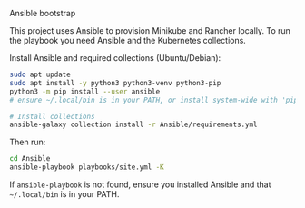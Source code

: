 Ansible bootstrap

This project uses Ansible to provision Minikube and Rancher locally. To run the playbook you need Ansible and the Kubernetes collections.

Install Ansible and required collections (Ubuntu/Debian):

```bash
sudo apt update
sudo apt install -y python3 python3-venv python3-pip
python3 -m pip install --user ansible
# ensure ~/.local/bin is in your PATH, or install system-wide with 'pip3 install ansible'

# Install collections
ansible-galaxy collection install -r Ansible/requirements.yml
```

Then run:

```bash
cd Ansible
ansible-playbook playbooks/site.yml -K
```

If `ansible-playbook` is not found, ensure you installed Ansible and that `~/.local/bin` is in your PATH.
